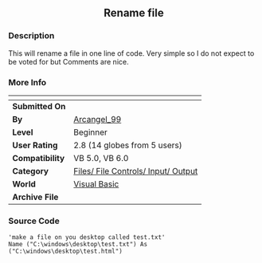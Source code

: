 ﻿<div align="center">

## Rename file


</div>

### Description

This will rename a file in one line of code. Very simple so I do not expect to be voted for but Comments are nice.
 
### More Info
 


<span>             |<span>
---                |---
**Submitted On**   |
**By**             |[Arcangel\_99](https://github.com/Planet-Source-Code/PSCIndex/blob/master/ByAuthor/arcangel-99.md)
**Level**          |Beginner
**User Rating**    |2.8 (14 globes from 5 users)
**Compatibility**  |VB 5\.0, VB 6\.0
**Category**       |[Files/ File Controls/ Input/ Output](https://github.com/Planet-Source-Code/PSCIndex/blob/master/ByCategory/files-file-controls-input-output__1-3.md)
**World**          |[Visual Basic](https://github.com/Planet-Source-Code/PSCIndex/blob/master/ByWorld/visual-basic.md)
**Archive File**   |[](https://github.com/Planet-Source-Code/arcangel-99-rename-file__1-24099/archive/master.zip)





### Source Code

```
'make a file on you desktop called test.txt'
Name ("C:\windows\desktop\test.txt") As ("C:\windows\desktop\test.html")
```

